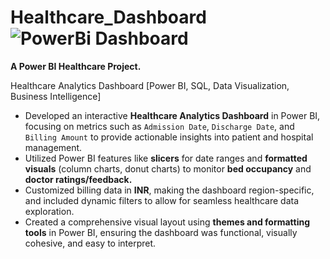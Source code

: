 # Healthcare_Dashboard![PowerBi Dashboard](https://github.com/user-attachments/assets/018a92a6-8fd9-4258-8199-511d3ce656e1)
**A Power BI Healthcare Project.**

Healthcare Analytics Dashboard
[Power BI, SQL, Data Visualization, Business Intelligence]
  
- Developed an interactive **Healthcare Analytics Dashboard** in Power BI, focusing on metrics such as `Admission Date`, `Discharge Date`, and `Billing Amount` to provide actionable insights into patient and hospital management.
- Utilized Power BI features like **slicers** for date ranges and **formatted visuals** (column charts, donut charts) to monitor **bed occupancy** and **doctor ratings/feedback.**
- Customized billing data in **INR**, making the dashboard region-specific, and included dynamic filters to allow for seamless healthcare data exploration.
- Created a comprehensive visual layout using **themes and formatting tools** in Power BI, ensuring the dashboard was functional, visually cohesive, and easy to interpret.
